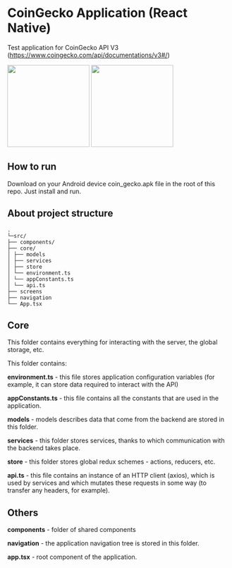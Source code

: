 # CoinGecko Application (React Native)

Test application for CoinGecko API V3 (https://www.coingecko.com/api/documentations/v3#/)

<img src="https://i.ibb.co/pfStVpC/Simulator-Screen-Shot-i-Phone-8-2022-01-11-at-15-06-43.png" width="186">

<img src="https://i.ibb.co/LztzGKf/Simulator-Screen-Shot-i-Phone-8-2022-01-11-at-15-06-49.png" width="186">

## How to run

Download on your Android device coin_gecko.apk file in the root of this repo. Just install and run.

## About project structure

```
.
└─src/
├── components/
├── core/
│ ├── models
│ ├── services
│ ├── store
│ └── environment.ts
│ └── appConstants.ts
│ └── api.ts
├── screens
├── navigation
└── App.tsx

```

## Core

This folder contains everything for interacting with the server, the global storage, etc.

This folder contains:

**environment.ts** - this file stores application configuration variables (for example, it can store data required to interact with the API)

**appConstants.ts** - this file contains all the constants that are used in the application.

**models** - models describes data that come from the backend are stored in this folder.

**services** - this folder stores services, thanks to which communication with the backend takes place.

**store** - this folder stores global redux schemes - actions, reducers, etc.

**api.ts** - this file contains an instance of an HTTP client (axios), which is used by services and which mutates these requests in some way (to transfer any headers, for example).

## Others

**components** - folder of shared components

**navigation** - the application navigation tree is stored in this folder.

**app.tsx** - root component of the application.
